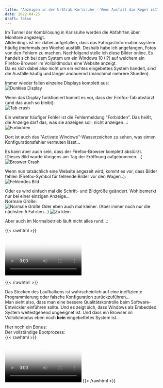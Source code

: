 ```yaml
---
title: "Anzeigen in der U-Strab Karlsruhe - Wenn Ausfall die Regel ist"
date: 2022-04-25
draft: false
---
```


Im Tunnel der Kombilösung in Karlsruhe werden die Abfahrten über Monitore angezeigt.  
Allderdings ist mir dabei aufgefallen, dass das Fahrgastinformationssystem häufig (mehrmals pro Woche) ausfällt.
Deshalb habe ich angefangen, Fotos von den Fehlern zu machen.
Nachfolgend stelle ich diese Bilder online.
Es handelt sich bei dem System um ein Windows 10 (!?) auf welchem ein Firefox-Browser im Vollbildmodus eine Website anzeigt.  
Da es sich dabei also nicht um ein echtes eingebettes System handelt, sind die Ausfälle häufig und länger andauernd (manchmal mehrere Stunden).

Immer wieder fallen einzelne Displays komplett aus:  
![Dunkles Display](/anzeigen/Kaputt.jpg)

Wenn das Display funktioniert kommt es vor, dass der Firefox-Tab abstürzt (und das auch so bleibt):  
![Tab crash](/anzeigen/Tab_Crashed.jpg)

Ein weiterer häufiger Fehler ist die Fehlermeldung "Forbidden". Das heißt, die Anzeige darf das, was sie anzeigen soll, nicht anzeigen...:  
![Forbidden](/anzeigen/Activate_Windows.jpg)

Dort ist auch das "Activate Windows"-Wasserzeichen zu sehen, was eimen Konfigurationsfehler vermuten lässt...

Es kann aber auch sein, dass der Firefox-Browser komplett abstürzt. (Dieses Bild wurde übrigens am Tag der Eröffnung aufgenommen....)  
![Broswer Crash](/anzeigen/Minidump.jpg)

Wenn nun tatsächlich eine Website angezeit wird, kommt es vor, dass Bilder fehlen (Firefox-Symbol für fehlende Bilder vor den Wagen..):  
![Fehlendes Bild](/anzeigen/Fehlendes_Bild.jpg)

Oder es wird einfach mal die Schrift- und Bildgröße geändert. Wohlbemerkt nur bei einer einzigen Anzeige...  
Normale Größe:  
![Normale Größe](/anzeigen/normal.jpg)
Oder eben auch mal kleiner. (Aber immer noch nur die nächsten 5 Fahrten...)
![Zu klein](/anzeigen/kleine_schrift.jpg)


Aber auch im Normalbetrieb läuft nicht alles rund...:

{{< rawhtml >}}

  <video controls="true" style="width:50%;" allowfullscreen="false" poster="/anzeigen/stottern.jpg">
    <source src="/anzeigen/stottern.mp4" type="video/mp4">
  </video>

{{< /rawhtml >}}

Das Stocken des Laufbalkens ist wahrscheinlich auf eine ineffiziente Programmierung oder falsche Konfiguration zurückzuführen...  
Man sieht also, dass man eine bessere Qualitätskontrolle beim Software-Entwickler einführen sollte. Und es zeigt sich, dass Windows als Embedded System weitestgehend ungeeignet ist. Und dass ein Browser im Vollbildmodus eben noch **kein** eingebettetes System ist...

Hier noch ein Bonus:  
Der vollständige Bootprozess:  
{{< rawhtml >}}

<video controls="true" style="width:50%;" allowfullscreen="false" poster="/anzeigen/boot.png">

<source src="/anzeigen/boot.mp4" type="video/mp4">
</video>
{{< /rawhtml >}}
